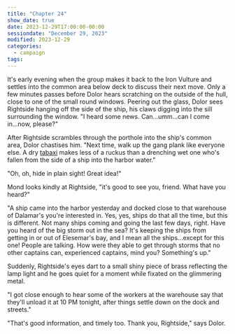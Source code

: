 ```yaml
---
title: "Chapter 24"
show_date: true
date: 2023-12-29T17:00:00-00:00
sessiondate: "December 29, 2023"
modified: 2023-12-29
categories:
  - campaign
tags:
---
```


It's early evening when the group makes it back to the Iron Vulture and settles into
the common area below deck to discuss their next move. Only a few minutes passes before
Dolor hears scratching on the outside of the hull, close to one of the small round windows.
Peering out the glass, Dolor sees Rightside hanging off the side of the ship, his claws
digging into the sill surrounding the window. "I heard some news. Can...umm...can I come
in...now, please?"

After Rightside scrambles through the porthole into the ship's common area, Dolor
chastises him. "Next time, walk up the gang plank like everyone else. A dry
[tabaxi](https://www.dandwiki.com/wiki/Tabaxi_(5e_Race_Variant)) makes less of a ruckus
than a drenching wet one who's fallen from the side of a ship into the harbor water."

"Oh, oh, hide in plain sight! Great idea!"

Mond looks kindly at Rightside, "it's good to see you, friend. What have you heard?"

"A ship came into the harbor yesterday and docked close to that warehouse of Dalamar's
you're interested in. Yes, yes, ships do that all the time, but this is
different. Not many ships coming and going the last few days, right. Have you heard of
the big storm out in the sea? It's keeping the ships from getting in or out of Elesemar's
bay, and I mean all the ships...except for this one! People are talking. How were they
able to get through storms that no other captains can, experienced captains, mind you?
Something's up."

Suddenly, Rightside's eyes dart to a small shiny piece of brass reflecting
the lamp light and he goes quiet for a moment while fixated on the glimmering metal.

"I got close enough to hear some of the workers at the warehouse say that they'll unload
it at 10 PM tonight, after things settle down on the dock and streets."

"That's good information, and timely too. Thank you, Rightside," says Dolor.






<!-- em dash: — | kebyoard shortcut = Option + Shift + Dash (-) -->
<!-- https://oatcookies.neocities.org/dndmoney to convert copper, silver, gold, and more into CP -->
